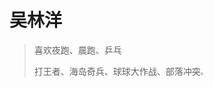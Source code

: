 # 吴林洋

> 喜欢夜跑、晨跑、乒乓
>
> 打王者、海岛奇兵、球球大作战、部落冲突<img src="C:\Users\Administrator\Desktop\1\0A0DCA0F1FDDA3FF4C6DC17D6E8518A6.jpg" style="zoom: 25%;" />
